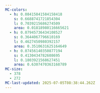 ```yaml
---
MC-colors:
  - h: 0.08415841584158418
    s: 0.6688741721854304
    l: 0.7039215686274509
    area: 0.01818980116665621
  - h: 0.07945736434108527
    s: 0.3644067796610169
    l: 0.4627450980392157
    area: 0.3510631625164649
  - h: 0.07456140350877194
    s: 0.4130434782608695
    l: 0.1803921568627451
    area: 0.6307470363168789
MC-size:
  - 378
  - 272
MC-last-updated: 2025-07-05T08:38:44.262Z
---
```

